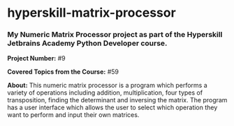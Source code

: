 # hyperskill-matrix-processor
### My Numeric Matrix Processor project as part of the Hyperskill Jetbrains Academy Python Developer course.

**Project Number:** #9

**Covered Topics from the Course:** #59

**About:** This numeric matrix processor is a program which performs a variety of operations including addition, multiplication, four types of transposition, finding the determinant and inversing the matrix. The program has a user interface which allows the user to select which operation they want to perform and input their own matrices.
